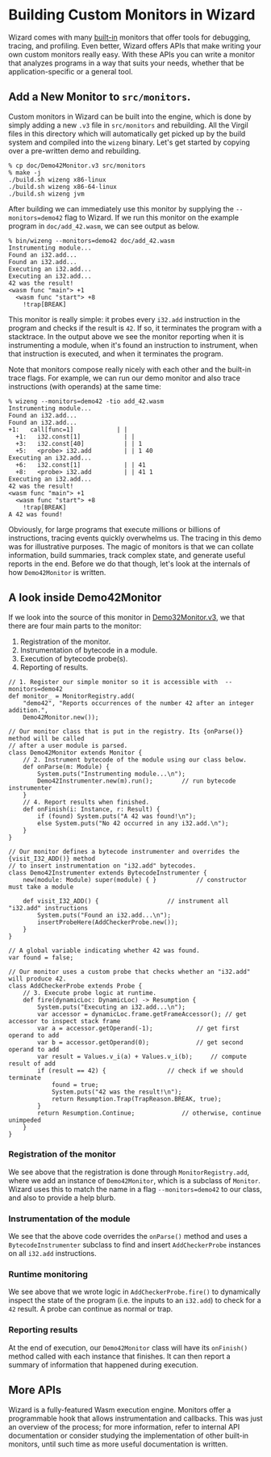 # Building Custom Monitors in Wizard

Wizard comes with many [built-in](Monitors.md) monitors that offer tools for debugging, tracing, and profiling.
Even better, Wizard offers APIs that make writing your own custom monitors really easy.
With these APIs you can write a monitor that analyzes programs in a way that suits your needs, whether that be application-specific or a general tool.

## Add a New Monitor to `src/monitors`.

Custom monitors in Wizard can be built into the engine, which is done by simply adding a new `.v3` file in `src/monitors` and rebuilding.
All the Virgil files in this directory which will automatically get picked up by the build system and compiled into the `wizeng` binary.
Let's get started by copying over a pre-written demo and rebuilding.

```
% cp doc/Demo42Monitor.v3 src/monitors
% make -j
./build.sh wizeng x86-linux
./build.sh wizeng x86-64-linux
./build.sh wizeng jvm
```

After building we can immediately use this monitor by supplying the `--monitors=demo42` flag to Wizard.
If we run this monitor on the example program in `doc/add_42.wasm`, we can see output as below.

```
% bin/wizeng --monitors=demo42 doc/add_42.wasm
Instrumenting module...
Found an i32.add...
Found an i32.add...
Executing an i32.add...
Executing an i32.add...
42 was the result!
<wasm func "main"> +1
  <wasm func "start"> +8
    !trap[BREAK]
```

This monitor is really simple: it probes every `i32.add` instruction in the program and checks if the result is `42`.
If so, it terminates the program with a stacktrace.
In the output above we see the monitor reporting when it is instrumenting a module, when it's found an instruction to instrument, when that instruction is executed, and when it terminates the program.

Note that monitors compose really nicely with each other and the built-in trace flags.
For example, we can run our demo monitor and also trace instructions (with operands) at the same time:

```
% wizeng --monitors=demo42 -tio add_42.wasm 
Instrumenting module...
Found an i32.add...
Found an i32.add...
+1:   call[func=1]            | |
  +1:   i32.const[1]            | |
  +3:   i32.const[40]           | | 1
  +5:   <probe> i32.add         | | 1 40
Executing an i32.add...
  +6:   i32.const[1]            | | 41
  +8:   <probe> i32.add         | | 41 1
Executing an i32.add...
42 was the result!
<wasm func "main"> +1
  <wasm func "start"> +8
    !trap[BREAK]
A 42 was found!
```

Obviously, for large programs that execute millions or billions of instructions, tracing events quickly overwhelms us.
The tracing in this demo was for illustrative purposes.
The magic of monitors is that we can collate information, build summaries, track complex state, and generate useful reports in the end.
Before we do that though, let's look at the internals of how `Demo42Monitor` is written.

## A look inside Demo42Monitor

If we look into the source of this monitor in [Demo32Monitor.v3](./Demo42Monitor.v3), we that there are four main parts to the monitor:

  1. Registration of the monitor.
  2. Instrumentation of bytecode in a module.
  3. Execution of bytecode probe(s).
  4. Reporting of results.

```
// 1. Register our simple monitor so it is accessible with  --monitors=demo42
def monitor_ = MonitorRegistry.add(
	"demo42", "Reports occurrences of the number 42 after an integer addition.",
	Demo42Monitor.new());

// Our monitor class that is put in the registry. Its {onParse()} method will be called
// after a user module is parsed.
class Demo42Monitor extends Monitor {
	// 2. Instrument bytecode of the module using our class below.
	def onParse(m: Module) {
		System.puts("Instrumenting module...\n");
		Demo42Instrumenter.new(m).run();		// run bytecode instrumenter
	}
	// 4. Report results when finished.
	def onFinish(i: Instance, r: Result) {
		if (found) System.puts("A 42 was found!\n");
		else System.puts("No 42 occurred in any i32.add.\n");
	}
}

// Our monitor defines a bytecode instrumenter and overrides the {visit_I32_ADD()} method
// to insert instrumentation on "i32.add" bytecodes.
class Demo42Instrumenter extends BytecodeInstrumenter {
	new(module: Module) super(module) { }			// constructor must take a module

	def visit_I32_ADD() {					// instrument all "i32.add" instructions
		System.puts("Found an i32.add...\n");
		insertProbeHere(AddCheckerProbe.new());
	}
}

// A global variable indicating whether 42 was found.
var found = false;

// Our monitor uses a custom probe that checks whether an "i32.add" will produce 42.
class AddCheckerProbe extends Probe {
	// 3. Execute probe logic at runtime.
	def fire(dynamicLoc: DynamicLoc) -> Resumption {
		System.puts("Executing an i32.add...\n");
		var accessor = dynamicLoc.frame.getFrameAccessor();	// get accessor to inspect stack frame
		var a = accessor.getOperand(-1);			// get first operand to add
		var b = accessor.getOperand(0);				// get second operand to add
		var result = Values.v_i(a) + Values.v_i(b);		// compute result of add
		if (result == 42) {					// check if we should terminate
			found = true;
			System.puts("42 was the result!\n");
			return Resumption.Trap(TrapReason.BREAK, true);
		}
		return Resumption.Continue;				// otherwise, continue unimpeded
	}
}
```

### Registration of the monitor

We see above that the registration is done through `MonitorRegistry.add`, where we add an instance of `Demo42Monitor`, which is a subclass of `Monitor`.
Wizard uses this to match the name in a flag `--monitors=demo42` to our class, and also to provide a help blurb.

### Instrumentation of the module

We see that the above code overrides the `onParse()` method and uses a `BytecodeInstrumenter` subclass to find and insert `AddCheckerProbe` instances on all `i32.add` instructions.

### Runtime monitoring

We see above that we wrote logic in `AddCheckerProbe.fire()` to dynamically inspect the state of the program (i.e. the inputs to an `i32.add`) to check for a `42` result.
A probe can continue as normal or trap.

### Reporting results

At the end of execution, our `Demo42Monitor` class will have its `onFinish()` method called with each instance that finishes.
It can then report a summary of information that happened during execution.

## More APIs

Wizard is a fully-featured Wasm execution engine.
Monitors offer a programmable hook that allows instrumentation and callbacks.
This was just an overview of the process; for more information, refer to internal API documentation or consider studying the implementation of other built-in monitors, until such time as more useful documentation is written.

